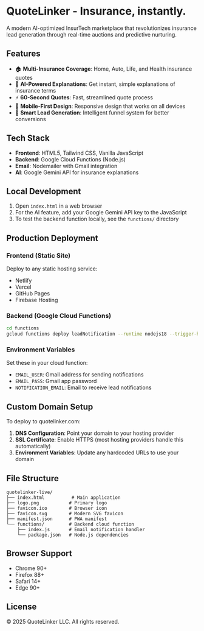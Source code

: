 # QuoteLinker - Insurance, instantly.

A modern AI-optimized InsurTech marketplace that revolutionizes insurance lead generation through real-time auctions and predictive nurturing.

## Features

- 🏠 **Multi-Insurance Coverage**: Home, Auto, Life, and Health insurance quotes
- 🤖 **AI-Powered Explanations**: Get instant, simple explanations of insurance terms
- ⚡ **60-Second Quotes**: Fast, streamlined quote process
- 📱 **Mobile-First Design**: Responsive design that works on all devices
- 🎯 **Smart Lead Generation**: Intelligent funnel system for better conversions

## Tech Stack

- **Frontend**: HTML5, Tailwind CSS, Vanilla JavaScript
- **Backend**: Google Cloud Functions (Node.js)
- **Email**: Nodemailer with Gmail integration
- **AI**: Google Gemini API for insurance explanations

## Local Development

1. Open `index.html` in a web browser
2. For the AI feature, add your Google Gemini API key to the JavaScript
3. To test the backend function locally, see the `functions/` directory

## Production Deployment

### Frontend (Static Site)
Deploy to any static hosting service:
- Netlify
- Vercel
- GitHub Pages
- Firebase Hosting

### Backend (Google Cloud Functions)
```bash
cd functions
gcloud functions deploy leadNotification --runtime nodejs18 --trigger-http --allow-unauthenticated
```

### Environment Variables
Set these in your cloud function:
- `EMAIL_USER`: Gmail address for sending notifications
- `EMAIL_PASS`: Gmail app password
- `NOTIFICATION_EMAIL`: Email to receive lead notifications

## Custom Domain Setup

To deploy to quotelinker.com:

1. **DNS Configuration**: Point your domain to your hosting provider
2. **SSL Certificate**: Enable HTTPS (most hosting providers handle this automatically)
3. **Environment Variables**: Update any hardcoded URLs to use your domain

## File Structure

```
quotelinker-live/
├── index.html          # Main application
├── logo.png           # Primary logo
├── favicon.ico        # Browser icon
├── favicon.svg        # Modern SVG favicon
├── manifest.json      # PWA manifest
└── functions/         # Backend cloud function
    ├── index.js       # Email notification handler
    └── package.json   # Node.js dependencies
```

## Browser Support

- Chrome 90+
- Firefox 88+
- Safari 14+
- Edge 90+

## License

© 2025 QuoteLinker LLC. All rights reserved.
